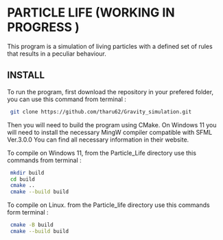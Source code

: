 # PARTICLE LIFE (WORKING IN PROGRESS )

This program is a simulation of living particles with a defined set of rules that results in a peculiar behaviour.

## INSTALL
To run the program, first download the repository in your prefered folder, you can use this command from terminal :
```bash
 git clone https://github.com/tharu62/Gravity_simulation.git
```
Then you will need to build the program using CMake. On Windows 11 you will need to install the necessary MingW compiler compatible with SFML Ver.3.0.0
You can find all necessary information in their website. 

To compile on Windows 11, from the Particle_Life directory use this commands from terminal :
```bash
 mkdir build
 cd build
 cmake ..
 cmake --build build
```

To compile on Linux. from the Particle_life directory use this commands form terminal :
```bash
 cmake -B build
 cmake --build build
```